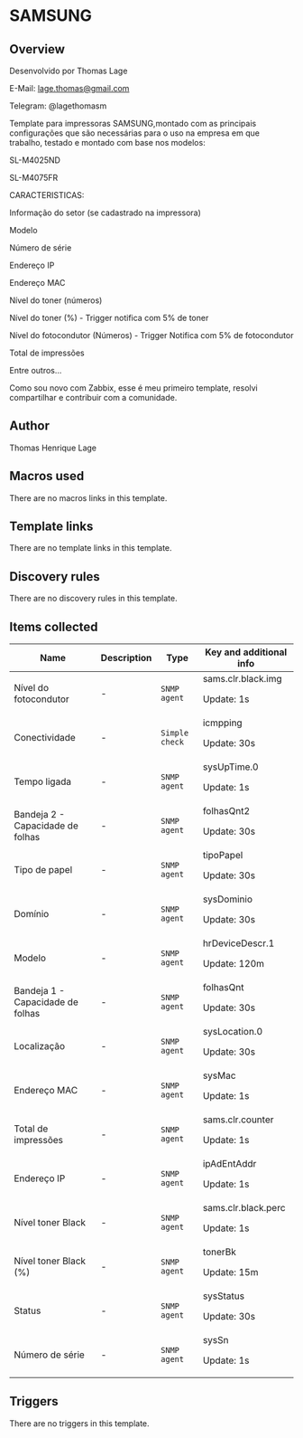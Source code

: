 # SAMSUNG

## Overview

Desenvolvido por Thomas Lage 


E-Mail: lage.thomas@gmail.com


Telegram: @lagethomasm


 


 


Template para impressoras SAMSUNG,montado com as principais configurações que são necessárias para o uso na empresa em que trabalho, testado e montado com base nos modelos:


 


SL-M4025ND


SL-M4075FR


CARACTERISTICAS:


 


Informação do setor (se cadastrado na impressora)


Modelo


Número de série


Endereço IP


Endereço MAC


Nível do toner (números)


Nível do toner (%) - Trigger notifica com 5% de toner


Nível do fotocondutor (Números) - Trigger Notifica com 5% de fotocondutor


Total de impressões


Entre outros...


Como sou novo com Zabbix, esse é meu primeiro template, resolvi compartilhar e contribuir com a comunidade.



## Author

Thomas Henrique Lage

## Macros used

There are no macros links in this template.

## Template links

There are no template links in this template.

## Discovery rules

There are no discovery rules in this template.

## Items collected

|Name|Description|Type|Key and additional info|
|----|-----------|----|----|
|Nível do fotocondutor|<p>-</p>|`SNMP agent`|sams.clr.black.img<p>Update: 1s</p>|
|Conectividade|<p>-</p>|`Simple check`|icmpping<p>Update: 30s</p>|
|Tempo ligada|<p>-</p>|`SNMP agent`|sysUpTime.0<p>Update: 1s</p>|
|Bandeja 2 - Capacidade de folhas|<p>-</p>|`SNMP agent`|folhasQnt2<p>Update: 30s</p>|
|Tipo de papel|<p>-</p>|`SNMP agent`|tipoPapel<p>Update: 30s</p>|
|Domínio|<p>-</p>|`SNMP agent`|sysDominio<p>Update: 30s</p>|
|Modelo|<p>-</p>|`SNMP agent`|hrDeviceDescr.1<p>Update: 120m</p>|
|Bandeja 1 - Capacidade de folhas|<p>-</p>|`SNMP agent`|folhasQnt<p>Update: 30s</p>|
|Localização|<p>-</p>|`SNMP agent`|sysLocation.0<p>Update: 30s</p>|
|Endereço MAC|<p>-</p>|`SNMP agent`|sysMac<p>Update: 1s</p>|
|Total de impressões|<p>-</p>|`SNMP agent`|sams.clr.counter<p>Update: 1s</p>|
|Endereço IP|<p>-</p>|`SNMP agent`|ipAdEntAddr<p>Update: 1s</p>|
|Nível toner Black|<p>-</p>|`SNMP agent`|sams.clr.black.perc<p>Update: 1s</p>|
|Nível toner Black (%)|<p>-</p>|`SNMP agent`|tonerBk<p>Update: 15m</p>|
|Status|<p>-</p>|`SNMP agent`|sysStatus<p>Update: 30s</p>|
|Número de série|<p>-</p>|`SNMP agent`|sysSn<p>Update: 1s</p>|
## Triggers

There are no triggers in this template.

